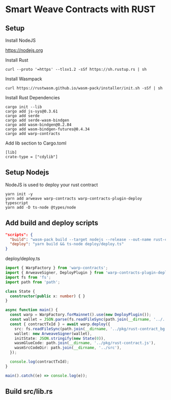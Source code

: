 # Smart Weave Contracts with RUST

## Setup

Install NodeJS

https://nodejs.org

Install Rust

`curl --proto '=https' --tlsv1.2 -sSf https://sh.rustup.rs | sh`

Install Wasmpack

`curl https://rustwasm.github.io/wasm-pack/installer/init.sh -sSf | sh`

Install Rust Dependencies

```
cargo init --lib
cargo add js-sys@0.3.61
cargo add serde
cargo add serde-wasm-bindgen
cargo add wasm-bindgen@0.2.84
cargo add wasm-bindgen-futures@0.4.34
cargo add warp-contracts
```

Add lib section to Cargo.toml

```
[lib]
crate-type = ["cdylib"]
```

## Setup Nodejs

NodeJS is used to deploy your rust contract

```
yarn init -y
yarn add arweave warp-contracts warp-contracts-plugin-deploy typescript
yarn add -D ts-node @types/node
```

## Add build and deploy scripts

``` json
"scripts": {
  "build": "wasm-pack build --target nodejs --release --out-name rust-contract .",
  "deploy": "yarn build && ts-node deploy/deploy.ts"
}
```

deploy/deploy.ts

```ts
import { WarpFactory } from 'warp-contracts';
import { ArweaveSigner, DeployPlugin } from 'warp-contracts-plugin-deploy';
import fs from 'fs';
import path from 'path';

class State {
  constructor(public x: number) { }
}

async function main() {
  const warp = WarpFactory.forMainnet().use(new DeployPlugin());
  const wallet = JSON.parse(fs.readFileSync(path.join(__dirname, '../../jwk.json'), 'utf-8'));
  const { contractTxId } = await warp.deploy({
    src: fs.readFileSync(path.join(__dirname, '../pkg/rust-contract_bg.wasm')),
    wallet: new ArweaveSigner(wallet),
    initState: JSON.stringify(new State(0)),
    wasmGlueCode: path.join(__dirname, '../pkg/rust-contract.js'),
    wasmSrcCodeDir: path.join(__dirname, '../src'),
  });

  console.log(contractTxId);
}

main().catch((e) => console.log(e));
```

## Build src/lib.rs

